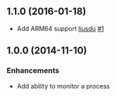 ## 1.1.0 (2016-01-18)

* Add ARM64 support
  [liusdu](https://github.com/liusdu)
  [#1](https://github.com/bugsnag/panicwrap/pull/1)

## 1.0.0 (2014-11-10)

### Enhancements

* Add ability to monitor a process
